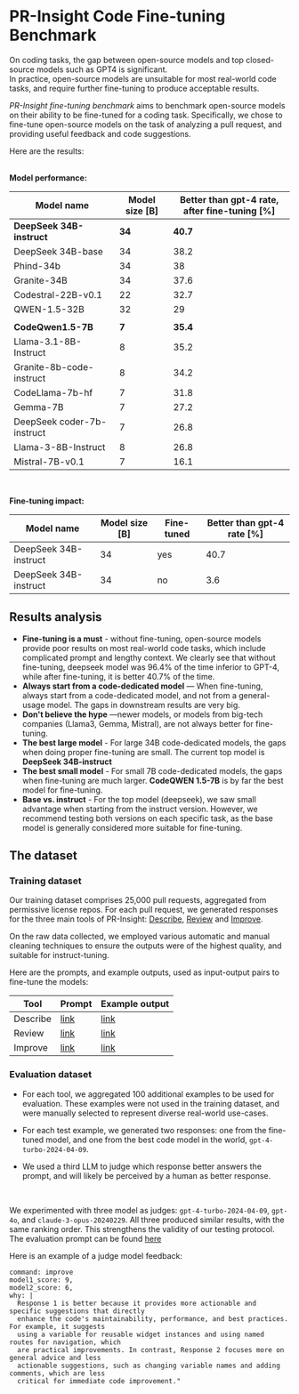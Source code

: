 # PR-Insight Code Fine-tuning Benchmark

On coding tasks, the gap between open-source models and top closed-source models such as GPT4 is significant.
<br>
In practice, open-source models are unsuitable for most real-world code tasks, and require further fine-tuning to produce acceptable results.

_PR-Insight fine-tuning benchmark_ aims to benchmark open-source models on their ability to be fine-tuned for a coding task.
Specifically, we chose to fine-tune open-source models on the task of analyzing a pull request, and providing useful feedback and code suggestions.

Here are the results:
<br>
<br>

**Model performance:**

| Model name                  | Model size [B] | Better than gpt-4 rate, after fine-tuning [%] |
|-----------------------------|----------------|----------------------------------------------|
| **DeepSeek 34B-instruct**   | **34**         | **40.7**                                     |
| DeepSeek 34B-base           | 34             | 38.2                                         |
| Phind-34b                   | 34             | 38                                           |
| Granite-34B                 | 34             | 37.6                                         |
| Codestral-22B-v0.1          | 22             | 32.7                                         |
| QWEN-1.5-32B                | 32             | 29                                           |
|                             |                |                                              |
| **CodeQwen1.5-7B**          | **7**          | **35.4**                                     |
| Llama-3.1-8B-Instruct       | 8              | 35.2                                         |
| Granite-8b-code-instruct    | 8              | 34.2                                         |
| CodeLlama-7b-hf             | 7              | 31.8                                         |
| Gemma-7B                    | 7              | 27.2                                         |
| DeepSeek coder-7b-instruct  | 7              | 26.8                                         |
| Llama-3-8B-Instruct         | 8              | 26.8                                         |
| Mistral-7B-v0.1             | 7              | 16.1                                         |

<br>

**Fine-tuning impact:**

| Model name                | Model size [B] | Fine-tuned | Better than gpt-4 rate [%] |
|---------------------------|----------------|------------|----------------------------|
| DeepSeek 34B-instruct     | 34             | yes        | 40.7                       |
| DeepSeek 34B-instruct     | 34             | no         | 3.6                        |

## Results analysis

- **Fine-tuning is a must** - without fine-tuning, open-source models provide poor results on most real-world code tasks, which include complicated prompt and lengthy context. We clearly see that without fine-tuning, deepseek model was 96.4% of the time inferior to GPT-4, while after fine-tuning, it is better 40.7% of the time.
- **Always start from a code-dedicated model** — When fine-tuning, always start from a code-dedicated model, and not from a general-usage model. The gaps in downstream results are very big.
- **Don't believe the hype** —newer models, or models from big-tech companies (Llama3, Gemma, Mistral), are not always better for fine-tuning.
- **The best large model** - For large 34B code-dedicated models, the gaps when doing proper fine-tuning are small. The current top model is **DeepSeek 34B-instruct**
- **The best small model** - For small 7B code-dedicated models, the gaps when fine-tuning are much larger. **CodeQWEN 1.5-7B** is by far the best model for fine-tuning.
- **Base vs. instruct** - For the top model (deepseek), we saw small advantage when starting from the instruct version. However, we recommend testing both versions on each specific task, as the base model is generally considered more suitable for fine-tuning.

## The dataset

### Training dataset

Our training dataset comprises 25,000 pull requests, aggregated from permissive license repos. For each pull request, we generated responses for the three main tools of PR-Insight:
[Describe](https://pr-insight-docs.khulnasoft.com/tools/describe/), [Review](https://pr-insight-docs.khulnasoft.com/tools/improve/) and [Improve](https://pr-insight-docs.khulnasoft.com/tools/improve/).

On the raw data collected, we employed various automatic and manual cleaning techniques to ensure the outputs were of the highest quality, and suitable for instruct-tuning.

Here are the prompts, and example outputs, used as input-output pairs to fine-tune the models:

| Tool     | Prompt                                                                                                     | Example output |
|----------|------------------------------------------------------------------------------------------------------------|----------------|
| Describe | [link](https://github.com/KhulnaSoft/pr-insight/blob/main/pr_insight/settings/pr_description_prompts.toml) | [link](https://github.com/KhulnaSoft/pr-insight/pull/910#issue-2303989601)           |
| Review   | [link](https://github.com/KhulnaSoft/pr-insight/blob/main/pr_insight/settings/pr_reviewer_prompts.toml) | [link](https://github.com/KhulnaSoft/pr-insight/pull/910#issuecomment-2118761219)           |
| Improve  | [link](https://github.com/KhulnaSoft/pr-insight/blob/main/pr_insight/settings/pr_code_suggestions_prompts.toml) | [link](https://github.com/KhulnaSoft/pr-insight/pull/910#issuecomment-2118761309)           |

### Evaluation dataset

- For each tool, we aggregated 100 additional examples to be used for evaluation. These examples were not used in the training dataset, and were manually selected to represent diverse real-world use-cases.
- For each test example, we generated two responses: one from the fine-tuned model, and one from the best code model in the world, `gpt-4-turbo-2024-04-09`.

- We used a third LLM to judge which response better answers the prompt, and will likely be perceived by a human as better response.
<br>

We experimented with three model as judges: `gpt-4-turbo-2024-04-09`, `gpt-4o`, and `claude-3-opus-20240229`. All three produced similar results, with the same ranking order. This strengthens the validity of our testing protocol.
The evaluation prompt can be found [here](https://github.com/KhulnaSoft/pr-insight/blob/main/pr_insight/settings/pr_evaluate_prompt_response.toml)

Here is an example of a judge model feedback:

```
command: improve
model1_score: 9,
model2_score: 6,
why: |
  Response 1 is better because it provides more actionable and specific suggestions that directly 
  enhance the code's maintainability, performance, and best practices. For example, it suggests 
  using a variable for reusable widget instances and using named routes for navigation, which 
  are practical improvements. In contrast, Response 2 focuses more on general advice and less 
  actionable suggestions, such as changing variable names and adding comments, which are less 
  critical for immediate code improvement."
```
